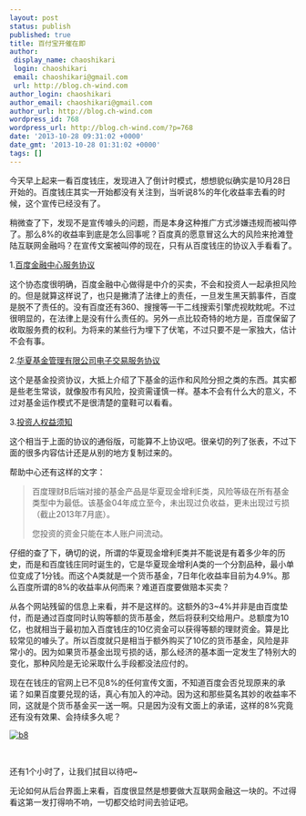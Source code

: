 ```yaml
---
layout: post
status: publish
published: true
title: 百付宝开催在即
author:
 display_name: chaoshikari
 login: chaoshikari
 email: chaoshikari@gmail.com
 url: http://blog.ch-wind.com
author_login: chaoshikari
author_email: chaoshikari@gmail.com
author_url: http://blog.ch-wind.com
wordpress_id: 768
wordpress_url: http://blog.ch-wind.com/?p=768
date: '2013-10-28 09:31:02 +0000'
date_gmt: '2013-10-28 01:31:02 +0000'
tags: []
---
```

今天早上起来一看百度钱庄，发现进入了倒计时模式，想想貌似确实是10月28日开始的。百度钱庄其实一开始都没有关注到，当听说8%的年化收益率去看的时候，这个宣传已经没有了。


稍微查了下，发现不是宣传噱头的问题，而是本身这种推广方式涉嫌违规而被叫停了。那么8%的收益率到底是怎么回事呢？百度真的愿意冒这么大的风险来抢滩登陆互联网金融吗？在宣传文案被叫停的现在，只有从百度钱庄的协议入手看看了。


1.[百度金融中心服务协议](http://co.baifubao.com/content/payhelp/licai/agreement/2013-10-22/1387410984.html)


这个协态度很明确，百度金融中心做得是中介的买卖，不会和投资人一起承担风险的。但是就算这样说了，也只是撇清了法律上的责任，一旦发生黑天鹅事件，百度是脱不了责任的。没有百度还有360、搜搜等一干二线搜索引擎虎视眈眈呢。不过很明显的，在法律上是没有什么责任的。另外一点比较奇特的地方是，百度保留了收取服务费的权利。为将来的某些行为埋下了伏笔，不过只要不是一家独大，估计不会有事。


2.[华夏基金管理有限公司电子交易服务协议](http://co.baifubao.com/content/payhelp/licai/agreement/2013-10-22/1388810129.html)


这个是基金投资协议，大抵上介绍了下基金的运作和风险分担之类的东西。其实都是些老生常谈，就像股市有风险，投资需谨慎一样。基本不会有什么大的意义，不过对基金运作模式不是很清楚的童鞋可以看看。


3.[投资人权益须知](http://co.baifubao.com/content/payhelp/licai/agreement/2013-10-22/1390515063.html)


这个相当于上面的协议的通俗版，可能算不上协议吧。很亲切的列了张表，不过下面的很多内容估计还是从别的地方复制过来的。


帮助中心还有这样的文字：



> 百度理财B后端对接的基金产品是华夏现金增利E类，风险等级在所有基金类型中为最低。该基金04年成立至今，未出现过负收益，更未出现过亏损（截止2013年7月底）。
> 
> 
> 您投资的资金只能在本人账户间流动。
> 
> 


仔细的查了下，确切的说，所谓的华夏现金增利E类并不能说是有着多少年的历史，而是和百度钱庄同时诞生的，它是华夏现金增利A类的一个分割品种，最小单位变成了1分钱。而这个A类就是一个货币基金，7日年化收益率目前为4.9%。那么百度所谓的8%的收益率从何而来？难道百度要做赔本买卖？


从各个网站残留的信息上来看，并不是这样的。这额外的3~4%并非是由百度垫付，而是通过百度同时认购等额的货币基金，然后将获利交给用户。总额度为10亿，也就相当于最初加入百度钱庄的10亿资金可以获得等额的理财资金。算是比较常见的噱头了。所以百度就只是相当于额外购买了10亿的货币基金，风险是非常小的。因为如果货币基金出现亏损的话，那么经济的基本面一定发生了特别大的变化，那种风险是无论采取什么手段都没法应付的。


现在在钱庄的官网上已不见8%的任何宣传文面，不知道百度会否兑现原来的承诺？如果百度要兑现的话，真心有加入的冲动。因为这和那些莫名其妙的收益率不同，这就是个货币基金买一送一啊。只是因为没有文面上的承诺，这样的8%究竟还有没有效果、会持续多久呢？


[![b8](https://blog.ch-wind.com/wp-content/uploads/2013/10/b8-300x181.jpg)](https://blog.ch-wind.com/wp-content/uploads/2013/10/b8.jpg)


 


还有1个小时了，让我们拭目以待吧~


无论如何从后台界面上来看，百度很显然是想要做大互联网金融这一块的。不过得看这第一发打得响不响，一切都交给时间去验证吧。


